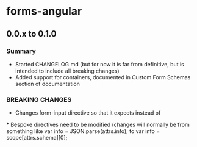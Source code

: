 # forms-angular

## 0.0.x to 0.1.0
### Summary
* Started CHANGELOG.md (but for now it is far from definitive, but is intended to include all breaking changes)
* Added support for containers, documented in Custom Form Schemas section of documentation

### BREAKING CHANGES
* Changes form-input directive so that it expects <form-input schema="formSchema"> instead of
<form-input ng-repeat="field in formSchema">
* Bespoke directives need to be modified (changes will normally be from something like
 var info = JSON.parse(attrs.info); to var info = scope[attrs.schema][0];
